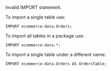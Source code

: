 Invalid IMPORT statement.

To import a single table use:
```
IMPORT ecommerce-data.Orders;
```
To import all tables in a package use:
```
IMPORT ecommerce-data.*;
```
To import a single table under a different name:
```
IMPORT ecommerce-data.Orders AS OrdersTable;
```
